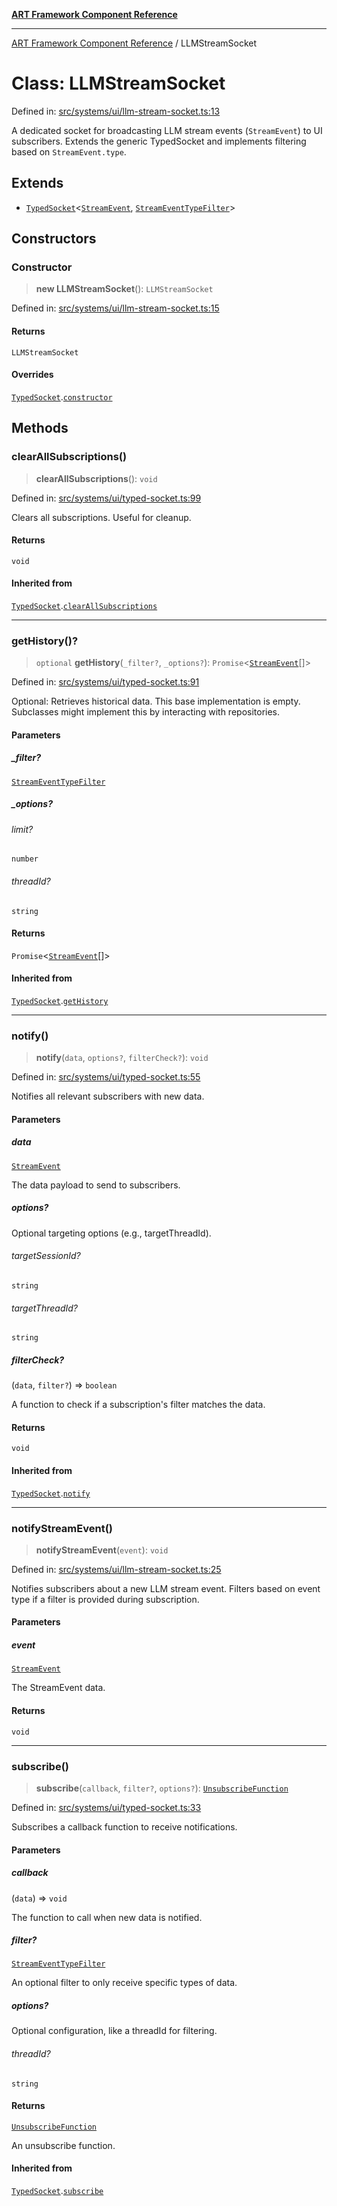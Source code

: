 [**ART Framework Component Reference**](../README.md)

***

[ART Framework Component Reference](../README.md) / LLMStreamSocket

# Class: LLMStreamSocket

Defined in: [src/systems/ui/llm-stream-socket.ts:13](https://github.com/hashangit/ART/blob/1e49ae91e230443ba790ac800658233963b3d60c/src/systems/ui/llm-stream-socket.ts#L13)

A dedicated socket for broadcasting LLM stream events (`StreamEvent`) to UI subscribers.
Extends the generic TypedSocket and implements filtering based on `StreamEvent.type`.

## Extends

- [`TypedSocket`](TypedSocket.md)\<[`StreamEvent`](../interfaces/StreamEvent.md), [`StreamEventTypeFilter`](../type-aliases/StreamEventTypeFilter.md)\>

## Constructors

### Constructor

> **new LLMStreamSocket**(): `LLMStreamSocket`

Defined in: [src/systems/ui/llm-stream-socket.ts:15](https://github.com/hashangit/ART/blob/1e49ae91e230443ba790ac800658233963b3d60c/src/systems/ui/llm-stream-socket.ts#L15)

#### Returns

`LLMStreamSocket`

#### Overrides

[`TypedSocket`](TypedSocket.md).[`constructor`](TypedSocket.md#constructor)

## Methods

### clearAllSubscriptions()

> **clearAllSubscriptions**(): `void`

Defined in: [src/systems/ui/typed-socket.ts:99](https://github.com/hashangit/ART/blob/1e49ae91e230443ba790ac800658233963b3d60c/src/systems/ui/typed-socket.ts#L99)

Clears all subscriptions. Useful for cleanup.

#### Returns

`void`

#### Inherited from

[`TypedSocket`](TypedSocket.md).[`clearAllSubscriptions`](TypedSocket.md#clearallsubscriptions)

***

### getHistory()?

> `optional` **getHistory**(`_filter?`, `_options?`): `Promise`\<[`StreamEvent`](../interfaces/StreamEvent.md)[]\>

Defined in: [src/systems/ui/typed-socket.ts:91](https://github.com/hashangit/ART/blob/1e49ae91e230443ba790ac800658233963b3d60c/src/systems/ui/typed-socket.ts#L91)

Optional: Retrieves historical data. This base implementation is empty.
Subclasses might implement this by interacting with repositories.

#### Parameters

##### \_filter?

[`StreamEventTypeFilter`](../type-aliases/StreamEventTypeFilter.md)

##### \_options?

###### limit?

`number`

###### threadId?

`string`

#### Returns

`Promise`\<[`StreamEvent`](../interfaces/StreamEvent.md)[]\>

#### Inherited from

[`TypedSocket`](TypedSocket.md).[`getHistory`](TypedSocket.md#gethistory)

***

### notify()

> **notify**(`data`, `options?`, `filterCheck?`): `void`

Defined in: [src/systems/ui/typed-socket.ts:55](https://github.com/hashangit/ART/blob/1e49ae91e230443ba790ac800658233963b3d60c/src/systems/ui/typed-socket.ts#L55)

Notifies all relevant subscribers with new data.

#### Parameters

##### data

[`StreamEvent`](../interfaces/StreamEvent.md)

The data payload to send to subscribers.

##### options?

Optional targeting options (e.g., targetThreadId).

###### targetSessionId?

`string`

###### targetThreadId?

`string`

##### filterCheck?

(`data`, `filter?`) => `boolean`

A function to check if a subscription's filter matches the data.

#### Returns

`void`

#### Inherited from

[`TypedSocket`](TypedSocket.md).[`notify`](TypedSocket.md#notify)

***

### notifyStreamEvent()

> **notifyStreamEvent**(`event`): `void`

Defined in: [src/systems/ui/llm-stream-socket.ts:25](https://github.com/hashangit/ART/blob/1e49ae91e230443ba790ac800658233963b3d60c/src/systems/ui/llm-stream-socket.ts#L25)

Notifies subscribers about a new LLM stream event.
Filters based on event type if a filter is provided during subscription.

#### Parameters

##### event

[`StreamEvent`](../interfaces/StreamEvent.md)

The StreamEvent data.

#### Returns

`void`

***

### subscribe()

> **subscribe**(`callback`, `filter?`, `options?`): [`UnsubscribeFunction`](../type-aliases/UnsubscribeFunction.md)

Defined in: [src/systems/ui/typed-socket.ts:33](https://github.com/hashangit/ART/blob/1e49ae91e230443ba790ac800658233963b3d60c/src/systems/ui/typed-socket.ts#L33)

Subscribes a callback function to receive notifications.

#### Parameters

##### callback

(`data`) => `void`

The function to call when new data is notified.

##### filter?

[`StreamEventTypeFilter`](../type-aliases/StreamEventTypeFilter.md)

An optional filter to only receive specific types of data.

##### options?

Optional configuration, like a threadId for filtering.

###### threadId?

`string`

#### Returns

[`UnsubscribeFunction`](../type-aliases/UnsubscribeFunction.md)

An unsubscribe function.

#### Inherited from

[`TypedSocket`](TypedSocket.md).[`subscribe`](TypedSocket.md#subscribe)
